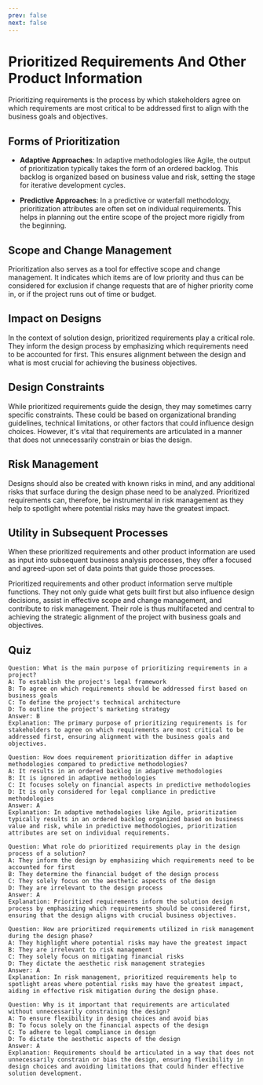 ```yaml
---
prev: false
next: false
---
```


# Prioritized Requirements And Other Product Information

Prioritizing requirements is the process by which stakeholders agree on which requirements are most critical to be addressed first to align with the business goals and objectives.

## Forms of Prioritization

- **Adaptive Approaches**: In adaptive methodologies like Agile, the output of prioritization typically takes the form of an ordered backlog. This backlog is organized based on business value and risk, setting the stage for iterative development cycles.

- **Predictive Approaches**: In a predictive or waterfall methodology, prioritization attributes are often set on individual requirements. This helps in planning out the entire scope of the project more rigidly from the beginning.

## Scope and Change Management

Prioritization also serves as a tool for effective scope and change management. It indicates which items are of low priority and thus can be considered for exclusion if change requests that are of higher priority come in, or if the project runs out of time or budget.

## Impact on Designs

In the context of solution design, prioritized requirements play a critical role. They inform the design process by emphasizing which requirements need to be accounted for first. This ensures alignment between the design and what is most crucial for achieving the business objectives.

## Design Constraints

While prioritized requirements guide the design, they may sometimes carry specific constraints. These could be based on organizational branding guidelines, technical limitations, or other factors that could influence design choices. However, it's vital that requirements are articulated in a manner that does not unnecessarily constrain or bias the design.

## Risk Management

Designs should also be created with known risks in mind, and any additional risks that surface during the design phase need to be analyzed. Prioritized requirements can, therefore, be instrumental in risk management as they help to spotlight where potential risks may have the greatest impact.

## Utility in Subsequent Processes

When these prioritized requirements and other product information are used as input into subsequent business analysis processes, they offer a focused and agreed-upon set of data points that guide those processes.

Prioritized requirements and other product information serve multiple functions. They not only guide what gets built first but also influence design decisions, assist in effective scope and change management, and contribute to risk management. Their role is thus multifaceted and central to achieving the strategic alignment of the project with business goals and objectives.

## Quiz

```quiz
Question: What is the main purpose of prioritizing requirements in a project?
A: To establish the project's legal framework
B: To agree on which requirements should be addressed first based on business goals
C: To define the project's technical architecture
D: To outline the project's marketing strategy
Answer: B
Explanation: The primary purpose of prioritizing requirements is for stakeholders to agree on which requirements are most critical to be addressed first, ensuring alignment with the business goals and objectives.

Question: How does requirement prioritization differ in adaptive methodologies compared to predictive methodologies?
A: It results in an ordered backlog in adaptive methodologies
B: It is ignored in adaptive methodologies
C: It focuses solely on financial aspects in predictive methodologies
D: It is only considered for legal compliance in predictive methodologies
Answer: A
Explanation: In adaptive methodologies like Agile, prioritization typically results in an ordered backlog organized based on business value and risk, while in predictive methodologies, prioritization attributes are set on individual requirements.

Question: What role do prioritized requirements play in the design process of a solution?
A: They inform the design by emphasizing which requirements need to be accounted for first
B: They determine the financial budget of the design process
C: They solely focus on the aesthetic aspects of the design
D: They are irrelevant to the design process
Answer: A
Explanation: Prioritized requirements inform the solution design process by emphasizing which requirements should be considered first, ensuring that the design aligns with crucial business objectives.

Question: How are prioritized requirements utilized in risk management during the design phase?
A: They highlight where potential risks may have the greatest impact
B: They are irrelevant to risk management
C: They solely focus on mitigating financial risks
D: They dictate the aesthetic risk management strategies
Answer: A
Explanation: In risk management, prioritized requirements help to spotlight areas where potential risks may have the greatest impact, aiding in effective risk mitigation during the design phase.

Question: Why is it important that requirements are articulated without unnecessarily constraining the design?
A: To ensure flexibility in design choices and avoid bias
B: To focus solely on the financial aspects of the design
C: To adhere to legal compliance in design
D: To dictate the aesthetic aspects of the design
Answer: A
Explanation: Requirements should be articulated in a way that does not unnecessarily constrain or bias the design, ensuring flexibility in design choices and avoiding limitations that could hinder effective solution development.
```
